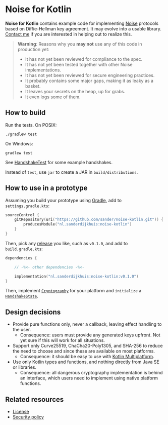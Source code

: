 # Noise for Kotlin

**Noise for Kotlin** contains example code for implementing [Noise](https://noiseprotocol.org) protocols based on Diffie-Hellman key agreement. It may evolve into a usable library. [Contact me](mailto:mail@sanderdijkhuis.nl) if you are interested in helping out to realize this.

> **Warning**: Reasons why you **may not** use any of this code in production yet:
>
> - It has not yet been reviewed for compliance to the spec.
> - It has not yet been tested together with other Noise implementations.
> - It has not yet been reviewed for secure engineering practices.
> - It probably contains some major gaps, making it as leaky as a basket.
> - It leaves your secrets on the heap, up for grabs.
> - It even logs some of them.

## How to build

Run the tests. On POSIX:

    ./gradlew test

On Windows:

    gradlew test

See [HandshakeTest](src/test/kotlin/HandshakeTest.kt) for some example handshakes.

Instead of `test`, use `jar` to create a JAR in `build/distributions`.

## How to use in a prototype

Assuming you build your prototype using [Gradle](https://gradle.org), add to `settings.gradle.kts`:

```kotlin
sourceControl {
    gitRepository(uri("https://github.com/sander/noise-kotlin.git")) {
        producesModule("nl.sanderdijkhuis:noise-kotlin")
    }
}
```

Then, pick any [release](https://github.com/sander/noise-kotlin/releases) you like, such as `v0.1.0`, and add to `build.gradle.kts`:

```kotlin
dependencies {

    // -%<- other dependencies -%<-

    implementation("nl.sanderdijkhuis:noise-kotlin:v0.1.0")
}
```

Then, implement [`Cryptography`](src/main/kotlin/Cryptography.kt) for your platform and `initialize` a [`HandshakeState`](src/main/kotlin/HandshakeState.kt).

## Design decisions

- Provide pure functions only, never a callback, leaving effect handling to the user.
    - Consequence: users must provide any generated keys upfront. Not yet sure if this will work for all situations.
- Support only Curve25519, ChaCha20-Poly1305, and SHA-256 to reduce the need to choose and since these are available on most platforms.
    - Consequence: it should be easy to use with [Kotlin Multiplatform](https://kotlinlang.org/docs/multiplatform.html).
- Use only Kotlin types and functions, and nothing directly from Java SE or libraries.
    - Consequence: all dangerous cryptography implementation is behind an interface, which users need to implement using native platform functions.

## Related resources

- [License](LICENSE.md)
- [Security policy](SECURITY.md)
